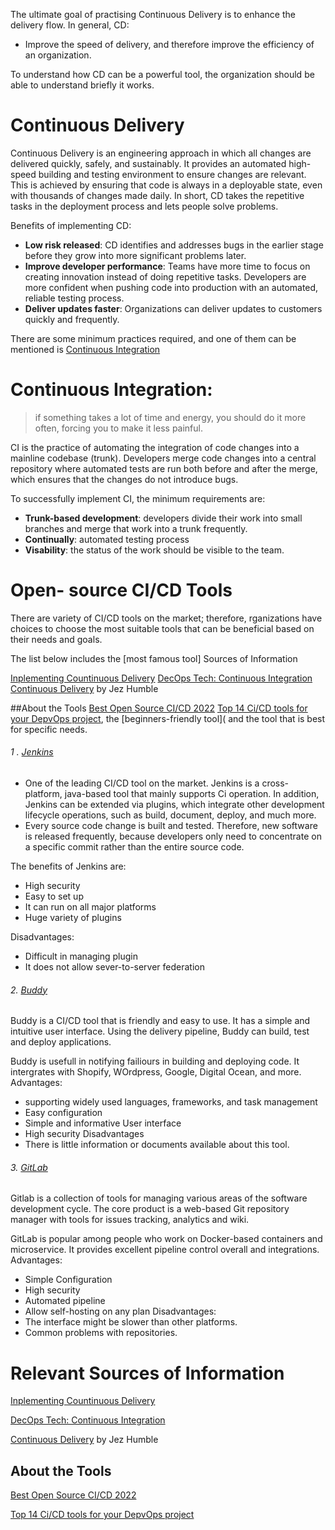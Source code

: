 
The ultimate goal of practising Continuous Delivery is to enhance the delivery flow. In general, CD:

-	Improve the speed of delivery, and therefore improve the efficiency of an organization.

To understand how CD can be a powerful tool, the organization should be able to understand briefly it works.

# Continuous Delivery 
Continuous Delivery is an engineering approach in which all changes are delivered quickly, safely, and sustainably. It provides an automated high-speed building and testing environment to ensure changes are relevant. This is achieved by ensuring that code is always in a deployable state, even with thousands of changes made daily. In short, CD takes the repetitive tasks in the deployment process and lets people solve problems.

Benefits of implementing CD:
-	**Low risk released**: CD identifies and addresses bugs in the earlier stage before they grow into more significant problems later. 
-	**Improve developer performance**: Teams have more time to focus on creating innovation instead of doing repetitive tasks. Developers are more confident when pushing code into production with an automated, reliable testing process.
-	**Deliver updates faster**: Organizations can deliver updates to customers quickly and frequently.

There are some minimum practices required, and one of them can be mentioned is [Continuous Integration](https://github.com/LeeVo2408/README.md/blob/main/README.md#continuous-integration) 

# Continuous Integration:

>if something takes a lot of time and energy, you should do it more often, forcing you to make it less painful. 

CI is the practice of automating the integration of code changes into a mainline codebase (trunk). Developers merge code changes into a central repository where automated tests are run both before and after the merge, which ensures that the changes do not introduce bugs. 

To successfully implement CI, the minimum requirements are: 

-	**Trunk-based development**: developers divide their work into small branches and merge that work into a trunk frequently.
-	**Continually**: automated testing process
-	**Visability**: the status of the work should be visible to the team.

# Open- source CI/CD Tools

There are variety of CI/CD tools on the market; therefore, rganizations have choices to choose the most suitable tools that can be beneficial based on their needs and goals. 

The list below includes the [most famous tool] Sources of Information 

[Inplementing Countinuous Delivery](https://cloud.google.com/architecture/devops/devops-tech-continuous-delivery#implementing_continuous_delivery)
[DecOps Tech: Continuous Integration](https://cloud.google.com/architecture/devops/devops-tech-continuous-integration)
[Continuous Delivery](https://continuousdelivery.com/) by Jez Humble

##About the Tools
[Best Open Source CI/CD 2022](https://hevodata.com/learn/open-source-ci-cd-tools/#O5)
[Top 14 Ci/CD tools for your DepvOps project](https://www.browserstack.com/guide/top-ci-cd-tools), the [beginners-friendly tool]( and the tool that is best for specific needs.

###### 1 . [Jenkins](https://www.jenkins.io/)
- One of the leading CI/CD tool on the market. Jenkins is a cross-platform, java-based tool that mainly supports Ci operation. In addition, Jenkins can be extended via plugins, which integrate other development lifecycle operations, such as build, document, deploy, and much more.
-	Every source code change is built and tested. Therefore, new software is released frequently, because developers only need to concentrate on a specific commit rather than the entire source code. 

The benefits of Jenkins are:
-	High security
-	Easy to set up 
-	It can run on all major platforms
-	Huge variety of plugins  

Disadvantages: 
-	Difficult in managing plugin
-	It does not allow sever-to-server federation 

###### 2.	[Buddy](https://buddy.works/)
Buddy is a CI/CD tool that is friendly and easy to use. It has a simple and intuitive user interface. Using the delivery pipeline, Buddy can build, test and deploy applications.

Buddy is usefull in notifying failiours in building and deploying code. It intergrates with Shopify, WOrdpress, Google, Digital Ocean, and more.
Advantages: 
-	supporting widely used languages, frameworks, and task management 
-	Easy configuration 
-	Simple and informative User interface
-	High security 
Disadvantages
-	There is little information or documents available about this tool.

###### 3.	[GitLab](https://gitlab.com/users/sign_in)
Gitlab is a collection of tools for managing various areas of the software development cycle. The core product is a web-based Git repository manager with tools for issues tracking, analytics and wiki.

GitLab is popular among people who work on Docker-based containers and microservice. It provides excellent pipeline control overall and integrations.
Advantages:
-	Simple Configuration 
-	High security
-	Automated pipeline 
-	Allow self-hosting on any plan 
Disadvantages:
-	The interface might be slower than other platforms.
-	Common problems with repositories.


# Relevant Sources of Information 

[Inplementing Countinuous Delivery](https://cloud.google.com/architecture/devops/devops-tech-continuous-delivery#implementing_continuous_delivery)

[DecOps Tech: Continuous Integration](https://cloud.google.com/architecture/devops/devops-tech-continuous-integration)

[Continuous Delivery](https://continuousdelivery.com/) by Jez Humble

## About the Tools

[Best Open Source CI/CD 2022](https://hevodata.com/learn/open-source-ci-cd-tools/#O5)

[Top 14 Ci/CD tools for your DepvOps project](https://www.browserstack.com/guide/top-ci-cd-tools)


